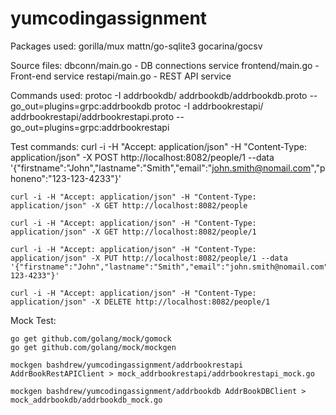 # yumcodingassignment

Packages used:
    gorilla/mux
    mattn/go-sqlite3
    gocarina/gocsv

Source files:
    dbconn/main.go - DB connections service
    frontend/main.go - Front-end service
    restapi/main.go - REST API service

Commands used:
    protoc -I addrbookdb/ addrbookdb/addrbookdb.proto --go_out=plugins=grpc:addrbookdb
    protoc -I addrbookrestapi/ addrbookrestapi/addrbookrestapi.proto --go_out=plugins=grpc:addrbookrestapi

Test commands:
    curl -i -H "Accept: application/json" -H "Content-Type: application/json" -X POST http://localhost:8082/people/1 --data '{"firstname":"John","lastname":"Smith","email":"john.smith@nomail.com","phoneno":"123-123-4233"}'

    curl -i -H "Accept: application/json" -H "Content-Type: application/json" -X GET http://localhost:8082/people

    curl -i -H "Accept: application/json" -H "Content-Type: application/json" -X GET http://localhost:8082/people/1

    curl -i -H "Accept: application/json" -H "Content-Type: application/json" -X PUT http://localhost:8082/people/1 --data '{"firstname":"John","lastname":"Smith","email":"john.smith@nomail.com","phoneno":"123-123-4233"}'

    curl -i -H "Accept: application/json" -H "Content-Type: application/json" -X DELETE http://localhost:8082/people/1


Mock Test:

    go get github.com/golang/mock/gomock
    go get github.com/golang/mock/mockgen
    
    mockgen bashdrew/yumcodingassignment/addrbookrestapi AddrBookRestAPIClient > mock_addrbookrestapi/addrbookrestapi_mock.go

    mockgen bashdrew/yumcodingassignment/addrbookdb AddrBookDBClient > mock_addrbookdb/addrbookdb_mock.go